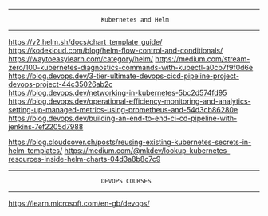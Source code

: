 *********************************************************************************************************************************************************************************
                              Kubernetes and Helm
*********************************************************************************************************************************************************************************
  https://v2.helm.sh/docs/chart_template_guide/
  https://kodekloud.com/blog/helm-flow-control-and-conditionals/
  https://waytoeasylearn.com/category/helm/
  https://medium.com/stream-zero/100-kubernetes-diagnostics-commands-with-kubectl-a0cb7f9f0d6e
  https://blog.devops.dev/3-tier-ultimate-devops-cicd-pipeline-project-devops-project-44c35026ab2c  
  https://blog.devops.dev/networking-in-kubernetes-5bc2d574fd95
  https://blog.devops.dev/operational-efficiency-monitoring-and-analytics-setting-up-managed-metrics-using-prometheus-and-54d3cb86280e
  https://blog.devops.dev/building-an-end-to-end-ci-cd-pipeline-with-jenkins-7ef2205d7988


  https://blog.cloudcover.ch/posts/reusing-existing-kubernetes-secrets-in-helm-templates/
  https://medium.com/@mkdev/lookup-kubernetes-resources-inside-helm-charts-04d3a8b8c7c9




*********************************************************************************************************************************************************************************
                              DEVOPS COURSES
*********************************************************************************************************************************************************************************
https://learn.microsoft.com/en-gb/devops/


